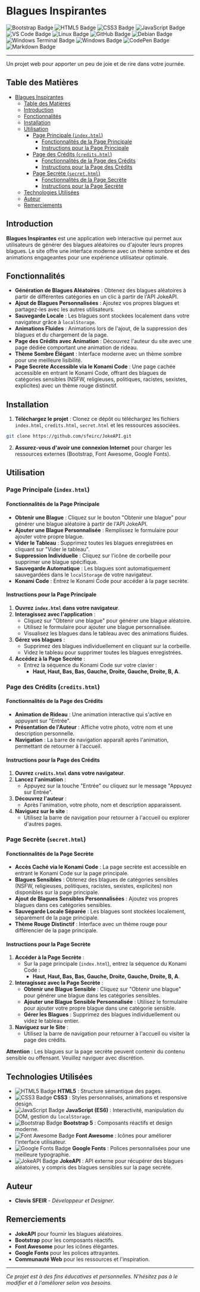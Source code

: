 # Blagues Inspirantes

![Bootstrap Badge](https://img.shields.io/badge/Bootstrap-563D7C?style=for-the-badge&logo=bootstrap&logoColor=white)
![HTML5 Badge](https://img.shields.io/badge/HTML5-E34F26?style=for-the-badge&logo=html5&logoColor=white)
![CSS3 Badge](https://img.shields.io/badge/CSS3-1572B6?style=for-the-badge&logo=css3&logoColor=white)
![JavaScript Badge](https://img.shields.io/badge/JavaScript-323330?style=for-the-badge&logo=javascript&logoColor=F7DF1E)
![VS Code Badge](https://img.shields.io/badge/Visual_Studio_Code-0078D4?style=for-the-badge&logo=visual%20studio%20code&logoColor=white)
![Linux Badge](https://img.shields.io/badge/Linux-FCC624?style=for-the-badge&logo=linux&logoColor=black)
![GitHub Badge](https://img.shields.io/badge/GitHub-100000?style=for-the-badge&logo=github&logoColor=white)
![Debian Badge](https://img.shields.io/badge/Debian-A81D33?style=for-the-badge&logo=debian&logoColor=white)
![Windows Terminal Badge](https://img.shields.io/badge/Windows%20Terminal-4D4D4D?style=for-the-badge&logo=windows%20terminal&logoColor=white)
![Windows Badge](https://img.shields.io/badge/Windows-0078D6?style=for-the-badge&logo=windows&logoColor=white)
![CodePen Badge](https://img.shields.io/badge/CodePen-000000?style=for-the-badge&logo=codepen&logoColor=white)
![Markdown Badge](https://img.shields.io/badge/Markdown-000000?style=for-the-badge&logo=markdown&logoColor=white)

---

Un projet web pour apporter un peu de joie et de rire dans votre journée.

## Table des Matières

- [Blagues Inspirantes](#blagues-inspirantes)
  - [Table des Matières](#table-des-matières)
  - [Introduction](#introduction)
  - [Fonctionnalités](#fonctionnalités)
  - [Installation](#installation)
  - [Utilisation](#utilisation)
    - [Page Principale (`index.html`)](#page-principale-indexhtml)
      - [Fonctionnalités de la Page Principale](#fonctionnalités-de-la-page-principale)
      - [Instructions pour la Page Principale](#instructions-pour-la-page-principale)
    - [Page des Crédits (`credits.html`)](#page-des-crédits-creditshtml)
      - [Fonctionnalités de la Page des Crédits](#fonctionnalités-de-la-page-des-crédits)
      - [Instructions pour la Page des Crédits](#instructions-pour-la-page-des-crédits)
    - [Page Secrète (`secret.html`)](#page-secrète-secrethtml)
      - [Fonctionnalités de la Page Secrète](#fonctionnalités-de-la-page-secrète)
      - [Instructions pour la Page Secrète](#instructions-pour-la-page-secrète)
  - [Technologies Utilisées](#technologies-utilisées)
  - [Auteur](#auteur)
  - [Remerciements](#remerciements)

## Introduction

**Blagues Inspirantes** est une application web interactive qui permet aux utilisateurs de générer des blagues aléatoires ou d'ajouter leurs propres blagues. Le site offre une interface moderne avec un thème sombre et des animations engageantes pour une expérience utilisateur optimale.

## Fonctionnalités

- **Génération de Blagues Aléatoires** : Obtenez des blagues aléatoires à partir de différentes catégories en un clic à partir de l'API JokeAPI.
- **Ajout de Blagues Personnalisées** : Ajoutez vos propres blagues et partagez-les avec les autres utilisateurs.
- **Sauvegarde Locale** : Les blagues sont stockées localement dans votre navigateur grâce à `localStorage`.
- **Animations Fluides** : Animations lors de l'ajout, de la suppression des blagues et du chargement de la page.
- **Page des Crédits avec Animation** : Découvrez l'auteur du site avec une page dédiée comportant une animation de rideau.
- **Thème Sombre Élégant** : Interface moderne avec un thème sombre pour une meilleure lisibilité.
- **Page Secrète Accessible via le Konami Code** : Une page cachée accessible en entrant le Konami Code, offrant des blagues de catégories sensibles (NSFW, religieuses, politiques, racistes, sexistes, explicites) avec un thème rouge distinctif.

## Installation

1. **Téléchargez le projet** : Clonez ce dépôt ou téléchargez les fichiers `index.html`, `credits.html`, `secret.html` et les ressources associées.

```bash 
git clone https://github.com/sfeirc/JokeAPI.git
```

2. **Assurez-vous d'avoir une connexion Internet** pour charger les ressources externes (Bootstrap, Font Awesome, Google Fonts).

## Utilisation

### Page Principale (`index.html`)

#### Fonctionnalités de la Page Principale

- **Obtenir une Blague** : Cliquez sur le bouton "Obtenir une blague" pour générer une blague aléatoire à partir de l'API JokeAPI.
- **Ajouter une Blague Personnalisée** : Remplissez le formulaire pour ajouter votre propre blague.
- **Vider le Tableau** : Supprimez toutes les blagues enregistrées en cliquant sur "Vider le tableau".
- **Suppression Individuelle** : Cliquez sur l'icône de corbeille pour supprimer une blague spécifique.
- **Sauvegarde Automatique** : Les blagues sont automatiquement sauvegardées dans le `localStorage` de votre navigateur.
- **Konami Code** : Entrez le Konami Code pour accéder à la page secrète.

#### Instructions pour la Page Principale

1. **Ouvrez `index.html` dans votre navigateur**.
2. **Interagissez avec l'application** :
   - Cliquez sur "Obtenir une blague" pour générer une blague aléatoire.
   - Utilisez le formulaire pour ajouter une blague personnalisée.
   - Visualisez les blagues dans le tableau avec des animations fluides.
3. **Gérez vos blagues** :
   - Supprimez des blagues individuellement en cliquant sur la corbeille.
   - Videz le tableau pour supprimer toutes les blagues enregistrées.
4. **Accédez à la Page Secrète** :
   - Entrez la séquence du Konami Code sur votre clavier :
     - **Haut, Haut, Bas, Bas, Gauche, Droite, Gauche, Droite, B, A**.

### Page des Crédits (`credits.html`)

#### Fonctionnalités de la Page des Crédits

- **Animation de Rideau** : Une animation interactive qui s'active en appuyant sur "Entrée".
- **Présentation de l'Auteur** : Affiche votre photo, votre nom et une description personnelle.
- **Navigation** : La barre de navigation apparaît après l'animation, permettant de retourner à l'accueil.

#### Instructions pour la Page des Crédits

1. **Ouvrez `credits.html` dans votre navigateur**.
2. **Lancez l'animation** :
   - Appuyez sur la touche "Entrée" ou cliquez sur le message "Appuyez sur Entrée".
3. **Découvrez l'auteur** :
   - Après l'animation, votre photo, nom et description apparaissent.
4. **Naviguez sur le site** :
   - Utilisez la barre de navigation pour retourner à l'accueil ou explorer d'autres pages.

### Page Secrète (`secret.html`)

#### Fonctionnalités de la Page Secrète

- **Accès Caché via le Konami Code** : La page secrète est accessible en entrant le Konami Code sur la page principale.
- **Blagues Sensibles** : Obtenez des blagues de catégories sensibles (NSFW, religieuses, politiques, racistes, sexistes, explicites) non disponibles sur la page principale.
- **Ajout de Blagues Sensibles Personnalisées** : Ajoutez vos propres blagues dans ces catégories sensibles.
- **Sauvegarde Locale Séparée** : Les blagues sont stockées localement, séparément de la page principale.
- **Thème Rouge Distinctif** : Interface avec un thème rouge pour différencier de la page principale.

#### Instructions pour la Page Secrète

1. **Accéder à la Page Secrète** :
   - Sur la page principale (`index.html`), entrez la séquence du Konami Code :
     - **Haut, Haut, Bas, Bas, Gauche, Droite, Gauche, Droite, B, A**.
2. **Interagissez avec la Page Secrète** :
   - **Obtenir une Blague Sensible** : Cliquez sur "Obtenir une blague" pour générer une blague dans les catégories sensibles.
   - **Ajouter une Blague Sensible Personnalisée** : Utilisez le formulaire pour ajouter votre propre blague dans une catégorie sensible.
   - **Gérer les Blagues** : Supprimez des blagues individuellement ou videz le tableau entier.
3. **Naviguez sur le Site** :
   - Utilisez la barre de navigation pour retourner à l'accueil ou visiter la page des crédits.

**Attention** : Les blagues sur la page secrète peuvent contenir du contenu sensible ou offensant. Veuillez naviguer avec discrétion.

## Technologies Utilisées

- ![HTML5 Badge](https://img.shields.io/badge/HTML5-E34F26?style=flat-square&logo=html5&logoColor=white) **HTML5** : Structure sémantique des pages.
- ![CSS3 Badge](https://img.shields.io/badge/CSS3-1572B6?style=flat-square&logo=css3&logoColor=white) **CSS3** : Styles personnalisés, animations et responsive design.
- ![JavaScript Badge](https://img.shields.io/badge/JavaScript-F7DF1E?style=flat-square&logo=javascript&logoColor=black) **JavaScript (ES6)** : Interactivité, manipulation du DOM, gestion du `localStorage`.
- ![Bootstrap Badge](https://img.shields.io/badge/Bootstrap-563D7C?style=flat-square&logo=bootstrap&logoColor=white) **Bootstrap 5** : Composants réactifs et design moderne.
- ![Font Awesome Badge](https://img.shields.io/badge/Font%20Awesome-339AF0?style=flat-square&logo=fontawesome&logoColor=white) **Font Awesome** : Icônes pour améliorer l'interface utilisateur.
- ![Google Fonts Badge](https://img.shields.io/badge/Google%20Fonts-4285F4?style=flat-square&logo=googlefonts&logoColor=white) **Google Fonts** : Polices personnalisées pour une meilleure typographie.
- ![JokeAPI Badge](https://img.shields.io/badge/JokeAPI-00A859?style=flat-square&logo=code&logoColor=white) **JokeAPI** : API externe pour récupérer des blagues aléatoires, y compris des blagues sensibles sur la page secrète.

## Auteur

- **Clovis SFEIR** - *Développeur et Designer*.

## Remerciements

- **JokeAPI** pour fournir les blagues aléatoires.
- **Bootstrap** pour les composants réactifs.
- **Font Awesome** pour les icônes élégantes.
- **Google Fonts** pour les polices attrayantes.
- **Communauté Web** pour les ressources et l'inspiration.

---

*Ce projet est à des fins éducatives et personnelles. N'hésitez pas à le modifier et à l'améliorer selon vos besoins.*
